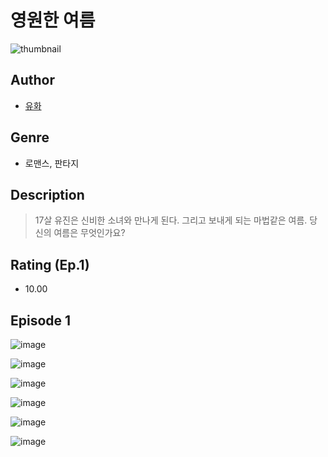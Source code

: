 # 영원한 여름
![thumbnail](https://image-comic.pstatic.net/user_contents_data/challenge_comic/2023/05/25/357931/upload_7004285134513452593_480x623.jpeg)

## Author
- [유화](https://comic.naver.com/artistTitle?id=357931)

## Genre
- 로맨스, 판타지

## Description
> 17살 유진은 신비한 소녀와 만나게 된다. 그리고 보내게 되는 마법같은 여름. 당신의 여름은 무엇인가요?


## Rating (Ep.1)
- 10.00

## Episode 1
![image](https://image-comic.pstatic.net/user_contents_data/challenge_comic/2023/05/26/357931/upload_3486970514049939257.jpeg)

![image](https://image-comic.pstatic.net/user_contents_data/challenge_comic/2023/05/26/357931/upload_7219613461715761203.jpeg)

![image](https://image-comic.pstatic.net/user_contents_data/challenge_comic/2023/05/26/357931/upload_3906645517588325174.jpeg)

![image](https://image-comic.pstatic.net/user_contents_data/challenge_comic/2023/05/25/357931/upload_7077519193879950905.jpeg)

![image](https://image-comic.pstatic.net/user_contents_data/challenge_comic/2023/05/25/357931/upload_7005177031703159137.jpeg)

![image](https://image-comic.pstatic.net/user_contents_data/challenge_comic/2023/05/25/357931/upload_3991145167254532452.jpeg)
